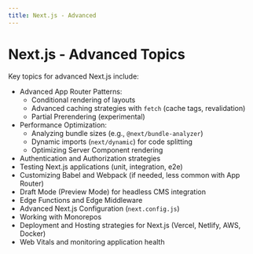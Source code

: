 ```yaml
---
title: Next.js - Advanced
---
```


# Next.js - Advanced Topics

Key topics for advanced Next.js include:

- Advanced App Router Patterns:
    - Conditional rendering of layouts
    - Advanced caching strategies with `fetch` (cache tags, revalidation)
    - Partial Prerendering (experimental)
- Performance Optimization:
    - Analyzing bundle sizes (e.g., `@next/bundle-analyzer`)
    - Dynamic imports (`next/dynamic`) for code splitting
    - Optimizing Server Component rendering
- Authentication and Authorization strategies
- Testing Next.js applications (unit, integration, e2e)
- Customizing Babel and Webpack (if needed, less common with App Router)
- Draft Mode (Preview Mode) for headless CMS integration
- Edge Functions and Edge Middleware
- Advanced Next.js Configuration (`next.config.js`)
- Working with Monorepos
- Deployment and Hosting strategies for Next.js (Vercel, Netlify, AWS, Docker)
- Web Vitals and monitoring application health
